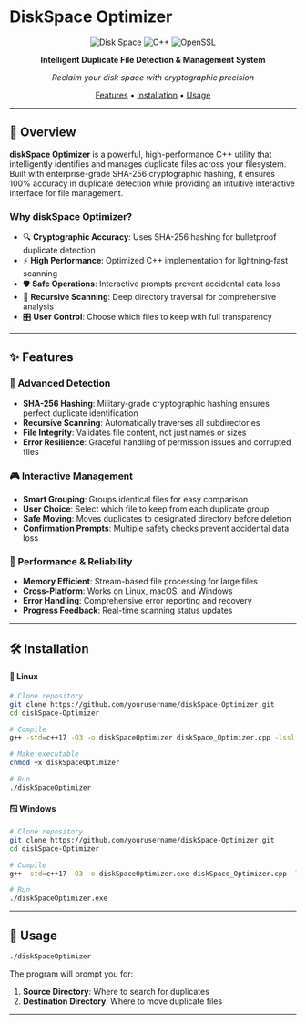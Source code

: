 # DiskSpace Optimizer

<div align="center">

![Disk Space](https://img.shields.io/badge/Disk%20Space-Optimizer-blue?style=for-the-badge&logo=hard-drive)
![C++](https://img.shields.io/badge/C++-17-orange?style=for-the-badge&logo=cplusplus)
![OpenSSL](https://img.shields.io/badge/OpenSSL-SHA256-green?style=for-the-badge&logo=openssl)

**Intelligent Duplicate File Detection & Management System**

*Reclaim your disk space with cryptographic precision*

[Features](#-features) • [Installation](#-installation) • [Usage](#-usage)

</div>

---

## 🎯 Overview

**diskSpace Optimizer** is a powerful, high-performance C++ utility that intelligently identifies and manages duplicate files across your filesystem. Built with enterprise-grade SHA-256 cryptographic hashing, it ensures 100% accuracy in duplicate detection while providing an intuitive interactive interface for file management.

### Why diskSpace Optimizer?

- 🔍 **Cryptographic Accuracy**: Uses SHA-256 hashing for bulletproof duplicate detection
- ⚡ **High Performance**: Optimized C++ implementation for lightning-fast scanning
- 🛡️ **Safe Operations**: Interactive prompts prevent accidental data loss
- 📁 **Recursive Scanning**: Deep directory traversal for comprehensive analysis
- 🎛️ **User Control**: Choose which files to keep with full transparency

---

## ✨ Features

### 🔐 Advanced Detection
- **SHA-256 Hashing**: Military-grade cryptographic hashing ensures perfect duplicate identification
- **Recursive Scanning**: Automatically traverses all subdirectories
- **File Integrity**: Validates file content, not just names or sizes
- **Error Resilience**: Graceful handling of permission issues and corrupted files

### 🎮 Interactive Management
- **Smart Grouping**: Groups identical files for easy comparison
- **User Choice**: Select which file to keep from each duplicate group
- **Safe Moving**: Moves duplicates to designated directory before deletion
- **Confirmation Prompts**: Multiple safety checks prevent accidental data loss

### 🚀 Performance & Reliability
- **Memory Efficient**: Stream-based file processing for large files
- **Cross-Platform**: Works on Linux, macOS, and Windows
- **Error Handling**: Comprehensive error reporting and recovery
- **Progress Feedback**: Real-time scanning status updates

---

## 🛠️ Installation

#### 🐧 Linux
```bash
# Clone repository
git clone https://github.com/yourusername/diskSpace-Optimizer.git
cd diskSpace-Optimizer

# Compile
g++ -std=c++17 -O3 -o diskSpaceOptimizer diskSpace_Optimizer.cpp -lssl -lcrypto

# Make executable
chmod +x diskSpaceOptimizer

# Run
./diskSpaceOptimizer
```

#### 🪟 Windows
```bash
# Clone repository
git clone https://github.com/yourusername/diskSpace-Optimizer.git
cd diskSpace-Optimizer

# Compile
g++ -std=c++17 -O3 -o diskSpaceOptimizer.exe diskSpace_Optimizer.cpp -lssl -lcrypto

# Run
./diskSpaceOptimizer.exe
```

---

## 🚀 Usage

```bash
./diskSpaceOptimizer
```

The program will prompt you for:
1. **Source Directory**: Where to search for duplicates
2. **Destination Directory**: Where to move duplicate files


---

